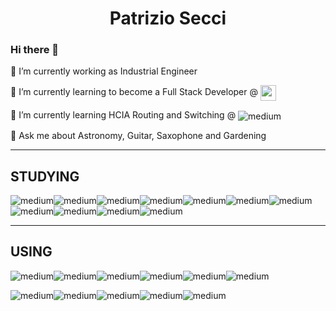 <p align="center">
<h1 align="center">Patrizio Secci</h1>
  <p align="center">



### Hi there 👋
🔭 I’m currently working as Industrial Engineer

🌱 I’m currently learning to become a Full Stack Developer @  <img align="center" alt="medium" src="https://www.thenetvalue.com/wp-content/uploads/2021/05/logo-tnv-vettoriale-dark.png" alt="logo" class="logo-white" width="auto" height="25">
  
🌱 I’m currently learning HCIA Routing and Switching  @  <img align="center" alt="medium" src="https://img.shields.io/badge/Huawei-%23FF0000.svg?style=for-the-badge&logo=huawei&logoColor=white" alt="logo" class="logo-white">

💬 Ask me about Astronomy, Guitar, Saxophone and Gardening

<hr align=”left” size=”1″ width=”150″ color=”red” noshade>

## STUDYING

<img align="center" alt="medium" src="https://img.shields.io/badge/MySQL-005C84?style=for-the-badge&logo=mysql&logoColor=white" /><img align="center" alt="medium" src="https://img.shields.io/badge/C-00599C?style=for-the-badge&logo=c&logoColor=white" /><img align="center" alt="medium" src="https://img.shields.io/badge/Java-ED8B00?style=for-the-badge&logo=java&logoColor=white" /><img align="center" alt="medium" src="https://img.shields.io/badge/GNU%20Bash-4EAA25?style=for-the-badge&logo=GNU%20Bash&logoColor=white" /><img align="center" alt="medium" src="https://img.shields.io/badge/GIT-E44C30?style=for-the-badge&logo=git&logoColor=white" /><img align="center" alt="medium" src="https://img.shields.io/badge/C%23-239120?style=for-the-badge&logo=c-sharp&logoColor=white" /><img align="center" alt="medium" src="https://img.shields.io/badge/.NET-5C2D91?style=for-the-badge&logo=.net&logoColor=white" /><img align="center" alt="medium" src="https://img.shields.io/badge/JavaScript-F7DF1E?style=for-the-badge&logo=javascript&logoColor=black" /><img align="center" alt="medium" src="https://img.shields.io/badge/PHP-777BB4?style=for-the-badge&logo=php&logoColor=white" /><img align="center" alt="medium" src="https://img.shields.io/badge/Angular-DD0031?style=for-the-badge&logo=angular&logoColor=white" /><img align="center" alt="medium" src="https://img.shields.io/badge/Laravel-FF2D20?style=for-the-badge&logo=laravel&logoColor=white" />

<hr align=”left” size=”1″ width=”150″ color=”red” noshade>

## USING

<img align="center" alt="medium" src="https://img.shields.io/badge/Pop!_OS-48B9C7?style=for-the-badge&logo=Pop!_OS&logoColor=white" /><img align="center" alt="medium" src="https://img.shields.io/badge/gimp-5C5543?style=for-the-badge&logo=gimp&logoColor=white" /><img align="center" alt="medium" src="https://img.shields.io/badge/Inkscape-000000?style=for-the-badge&logo=Inkscape&logoColor=white" /><img align="center" alt="medium" src="https://img.shields.io/badge/Atom-66595C?style=for-the-badge&logo=Atom&logoColor=white" /><img align="center" alt="medium" src="https://img.shields.io/badge/Visual_Studio-5C2D91?style=for-the-badge&logo=visual%20studio&logoColor=white" /><img align="center" alt="medium" src="https://img.shields.io/badge/phpstorm-143?style=for-the-badge&logo=phpstorm&logoColor=black&color=black&labelColor=darkorchid" />

<img align="center" alt="medium" src="https://img.shields.io/badge/LibreOffice-18A303?style=for-the-badge&logo=LibreOffice&logoColor=white" /><img align="center" alt="medium" src="https://img.shields.io/badge/CLion-000000?style=for-the-badge&logo=clion&logoColor=white" /><img align="center" alt="medium" src="https://img.shields.io/badge/Windows-0078D6?style=for-the-badge&logo=windows&logoColor=white" /><img align="center" alt="medium" src="https://img.shields.io/badge/IntelliJIDEA-000000.svg?style=for-the-badge&logo=intellij-idea&logoColor=white" /><img align="center" alt="medium" src="https://img.shields.io/badge/Visual%20Studio%20Code-0078d7.svg?style=for-the-badge&logo=visual-studio-code&logoColor=white" />

<!--
**Patraus/Patraus** is a ✨ _special_ ✨ repository because its `README.md` (this file) appears on your GitHub profile.

Here are some ideas to get you started:

- 🔭 I’m currently working on ...
- 🌱 I’m currently learning ...
- 👯 I’m looking to collaborate on ...
- 🤔 I’m looking for help with ...
- 💬 Ask me about ...
- 📫 How to reach me: ...
- 😄 Pronouns: ...
- ⚡ Fun fact: ...
-->
